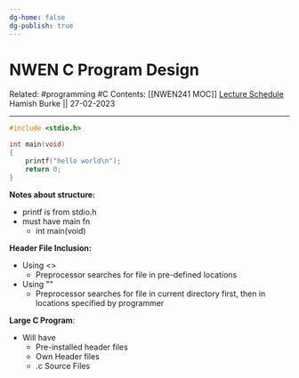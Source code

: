 ```yaml
---
dg-home: false
dg-publish: true
---
```


# NWEN C Program Design

Related: #programming #C 
Contents: [[NWEN241 MOC]]
[Lecture Schedule](https://ecs.wgtn.ac.nz/Courses/NWEN241_2023T1/LectureSchedule)
Hamish Burke || 27-02-2023
***

```C
#include <stdio.h>

int main(void)
{
	printf("hello world\n");
	return 0;
}
```

**Notes about structure:**
- printf is from stdio.h
- must have main fn
	- int main(void)

**Header File Inclusion:**
- Using <>
	- Preprocessor searches for file in pre-defined locations
- Using ""
	- Preprocessor searches for file in current directory first, then in locations specified by programmer

**Large C Program**:
- Will have
	- Pre-installed header files
	- Own Header files
	- .c Source Files
